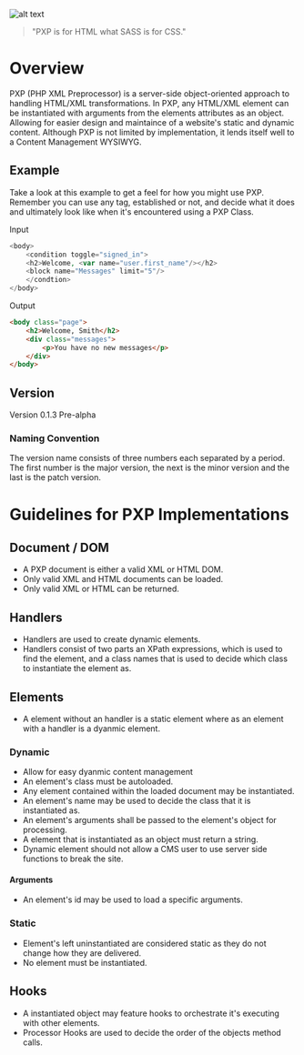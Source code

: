 ![alt text](https://github.com/hxtree/PXP/raw/master/site/assets/images/pxp/logo/179x100.jpg "PXP")

> "PXP is for HTML what SASS is for CSS."

# Overview
PXP (PHP XML Preprocessor) is a server-side object-oriented approach to handling HTML/XML transformations.
In PXP, any HTML/XML element can be instantiated with arguments from the elements attributes as an object. 
Allowing for easier design and maintaince of a website's static and dynamic content. Although PXP is not 
limited by implementation, it lends itself well to a Content Management WYSIWYG.

## Example
Take a look at this example to get a feel for how you might use PXP. Remember you can use any tag, 
established or not, and decide what it does and ultimately look like when it's encountered using a 
PXP Class.

Input
```php
<body>
    <condition toggle="signed_in">
	<h2>Welcome, <var name="user.first_name"/></h2>
	<block name="Messages" limit="5"/>
    </condtion>
</body>
```

Output
```HTML
<body class="page">
	<h2>Welcome, Smith</h2>
	<div class="messages">
		<p>You have no new messages</p>
	</div>
</body>
```

## Version
Version 0.1.3 Pre-alpha

### Naming Convention
The version name consists of three numbers each separated by a period. The first number is the major version,
the next is the minor version and the last is the patch version. 

# Guidelines for PXP Implementations
## Document / DOM
* A PXP document is either a valid XML or HTML DOM.  
* Only valid XML and HTML documents can be loaded.
* Only valid XML or HTML can be returned.
## Handlers
* Handlers are used to create dynamic elements.
* Handlers consist of two parts an XPath expressions, which is used to find the element, and a class names that is used to decide which class to instantiate the element as.
## Elements
* A element without an handler is a static element where as an element with a handler is a dyanmic element.
### Dynamic
* Allow for easy dyanmic content management
* An element's class must be autoloaded.
* Any element contained within the loaded document may be instantiated.
* An element's name may be used to decide the class that it is instantiated as.
* An element's arguments shall be passed to the element's object for processing.
* A element that is instantiated as an object must return a string.
* Dynamic element should not allow a CMS user to use server side functions to break the site.
#### Arguments
* An element's id may be used to load a specific arguments.
### Static
* Element's left uninstantiated are considered static as they do not change how they are delivered.
* No element must be instantiated.
## Hooks
* A instantiated object may feature hooks to orchestrate it's executing with other elements.
* Processor Hooks are used to decide the order of the objects method calls.



